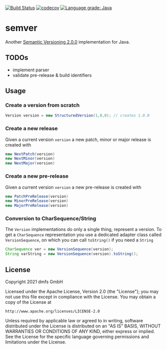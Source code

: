 [![Build Status](https://travis-ci.com/dmfs/semver.svg?branch=main)](https://travis-ci.com/dmfs/semver)
[![codecov](https://codecov.io/gh/dmfs/v/branch/main/graph/badge.svg)](https://codecov.io/gh/dmfs/semver)
[![Language grade: Java](https://img.shields.io/lgtm/grade/java/g/dmfs/semver.svg?logo=lgtm&logoWidth=18)](https://lgtm.com/projects/g/dmfs/semver/context:java)

# semver

Another [Semantic Versioning 2.0.0](https://semver.org/spec/v2.0.0.html) implementation for Java.

## TODOs

* implement parser
* validate pre-release & build identifiers

## Usage

### Create a version from scratch

```java
Version version = new StructuredVersion(1,0,0); // creates 1.0.0
```

### Create a new release

Given a current version `version`  a new patch, minor or major release is created with

```java
new NextPatch(version)
new NextMinor(version)
new NextMajor(version)
```

### Create a new pre-release

Given a current version `version`  a new pre-release is created with

```java
new PatchPreRelease(version)
new MinorPreRelease(version)
new MajorPreRelease(version)
```

### Conversion to CharSequence/String

The `Version` implementations do only a single thing, represent a version. To get a `CharSequence`
representation you use a dedicated adapter class called `VersionSequence`, on which you can call `toString()` if you need a `String`

```java
CharSequence ver = new VersionSequence(version);
String varString = new VersionSequence(version).toString();
```


## License

Copyright 2021 dmfs GmbH

Licensed under the Apache License, Version 2.0 (the "License");
you may not use this file except in compliance with the License.
You may obtain a copy of the License at

    http://www.apache.org/licenses/LICENSE-2.0

Unless required by applicable law or agreed to in writing, software
distributed under the License is distributed on an "AS IS" BASIS,
WITHOUT WARRANTIES OR CONDITIONS OF ANY KIND, either express or implied.
See the License for the specific language governing permissions and
limitations under the License.

